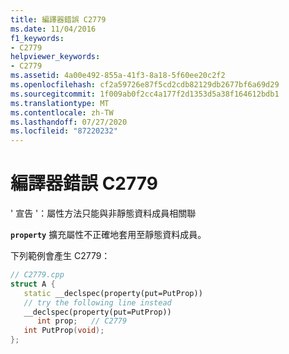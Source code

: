 ```yaml
---
title: 編譯器錯誤 C2779
ms.date: 11/04/2016
f1_keywords:
- C2779
helpviewer_keywords:
- C2779
ms.assetid: 4a00e492-855a-41f3-8a18-5f60ee20c2f2
ms.openlocfilehash: cf2a59726e87f5cd2cdb82129db2677bf6a69d29
ms.sourcegitcommit: 1f009ab0f2cc4a177f2d1353d5a38f164612bdb1
ms.translationtype: MT
ms.contentlocale: zh-TW
ms.lasthandoff: 07/27/2020
ms.locfileid: "87220232"
---
```

# <a name="compiler-error-c2779"></a>編譯器錯誤 C2779

' 宣告 '：屬性方法只能與非靜態資料成員相關聯

**`property`** 擴充屬性不正確地套用至靜態資料成員。

下列範例會產生 C2779：

```cpp
// C2779.cpp
struct A {
   static __declspec(property(put=PutProp))
   // try the following line instead
   __declspec(property(put=PutProp))
      int prop;   // C2779
   int PutProp(void);
};
```
